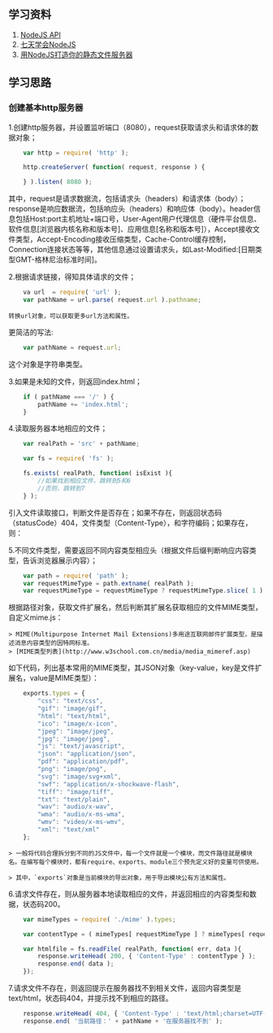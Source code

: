 ## 学习资料
1. [NodeJS API](https://nodejs.org/download/docs/latest/api/)
2. [七天学会NodeJS](http://nqdeng.github.io/7-days-nodejs)
3. [用NodeJS打造你的静态文件服务器](http://www.open-open.com/solution/view/1321344823593)

## 学习思路

### 创建基本http服务器

1.创建http服务器，并设置监听端口（8080），request获取请求头和请求体的数据对象；

```javascript
	var http = require( 'http' );

	http.createServer( function( request, response ) {

	} ).listen( 8080 );
```

其中，request是请求数据流，包括请求头（headers）和请求体（body）；response是响应数据流，包括响应头（headers）和响应体（body）。header信息包括Host:port主机地址+端口号，User-Agent用户代理信息（硬件平台信息、软件信息[浏览器内核名称和版本号]、应用信息[名称和版本号]），Accept接收文件类型，Accept-Encoding接收压缩类型，Cache-Control缓存控制，Connection连接状态等等，其他信息通过设置请求头，如Last-Modified:[日期类型GMT-格林尼治标准时间]。

2.根据请求链接，得知具体请求的文件；

```javascript
	va url  = require( 'url' );
	var pathName = url.parse( request.url ).pathname;
```
	转换url对象，可以获取更多url方法和属性。

更简洁的写法:

```javascript
	var pathName = request.url;
```

这个对象是字符串类型。

3.如果是未知的文件，则返回index.html；

```javascript
	if ( pathName === '/' ) {
		pathName += 'index.html';
	}
```

4.读取服务器本地相应的文件；

```javascript
	var realPath = 'src' + pathName;

	var fs = require( 'fs' );

	fs.exists( realPath, function( isExist ){
		//如果找到相应文件，跳转到5和6
		//否则，跳转到7
	} );
```

引入文件读取接口，判断文件是否存在；如果不存在，则返回状态码（statusCode）404，文件类型（Content-Type），和字符编码；如果存在，则：

5.不同文件类型，需要返回不同内容类型相应头（根据文件后缀判断响应内容类型，告诉浏览器展示内容）；

```javascript	
	var path = require( 'path' );
	var requestMimeType = path.extname( realPath );
	var requestMimeType = requestMimeType ? requestMimeType.slice( 1 ) : 'unknown'; //需要去掉'.'
```

根据路径对象，获取文件扩展名，然后判断其扩展名获取相应的文件MIME类型，自定义mime.js：

	> MIME(Multipurpose Internet Mail Extensions)多用途互联网邮件扩展类型，是描述消息内容类型的因特网标准。
	> [MIME类型列表](http://www.w3school.com.cn/media/media_mimeref.asp)

如下代码，列出基本常用的MIME类型，其JSON对象（key-value，key是文件扩展名，value是MIME类型）：

```javascript
	exports.types = {
	    "css": "text/css",
	    "gif": "image/gif",
	    "html": "text/html",
	    "ico": "image/x-icon",
	    "jpeg": "image/jpeg",
	    "jpg": "image/jpeg",
	    "js": "text/javascript",
	    "json": "application/json",
	    "pdf": "application/pdf",
	    "png": "image/png",
	    "svg": "image/svg+xml",
	    "swf": "application/x-shockwave-flash",
	    "tiff": "image/tiff",
	    "txt": "text/plain",
	    "wav": "audio/x-wav",
	    "wma": "audio/x-ms-wma",
	    "wmv": "video/x-ms-wmv",
	    "xml": "text/xml"
	};
```

	> 一般将代码合理拆分到不同的JS文件中，每一个文件就是一个模块，而文件路径就是模块名。在编写每个模块时，都有require、exports、module三个预先定义好的变量可供使用。

	> 其中，`exports`对象是当前模块的导出对象，用于导出模块公有方法和属性。

6.请求文件存在，则从服务器本地读取相应的文件，并返回相应的内容类型和数据，状态码200。

```javascript
	var mimeTypes = require( './mime' ).types;

	var contentType = ( mimeTypes[ requestMimeType ] ? mimeTypes[ requestMimeType ] : 'text/plain' ) + ';charset=UTF-8';

	var htmlfile = fs.readFile( realPath, function( err, data ){
		response.writeHead( 200, { 'Content-Type' : contentType } );
		response.end( data );
	});
```

7.请求文件不存在，则返回提示在服务器找不到相关文件，返回内容类型是text/html，状态码404，并提示找不到相应的路径。

```javascript
	response.writeHead( 404, { 'Content-Type' : 'text/html;charset=UTF-8' } );
	response.end( '当前路径：' + pathName + '在服务器找不到' );
```